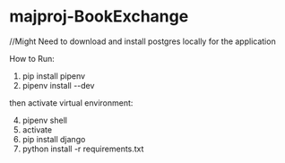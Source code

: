 # majproj-BookExchange


//Might Need to download and install postgres locally for the application

How to Run: 
1. pip install pipenv
2. pipenv install --dev

then activate virtual environment: 

4. pipenv shell
5. activate
6. pip install django
7. python install -r requirements.txt


